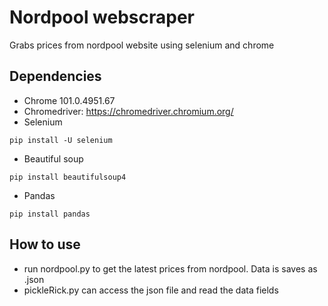 # Nordpool webscraper
Grabs prices from nordpool website using selenium and chrome

## Dependencies
* Chrome 101.0.4951.67
* Chromedriver: https://chromedriver.chromium.org/
* Selenium
````
pip install -U selenium
````
* Beautiful soup
````
pip install beautifulsoup4
````
* Pandas
````
pip install pandas
````

## How to use
* run nordpool.py to get the latest prices from nordpool. Data is saves as .json
* pickleRick.py can access the json file and read the data fields